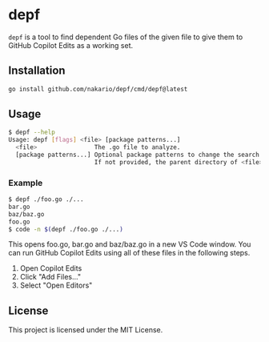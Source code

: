 # depf

`depf` is a tool to find dependent Go files of the given file to give them to GitHub Copilot Edits as a working set.

## Installation

```sh
go install github.com/nakario/depf/cmd/depf@latest
```

## Usage

```sh
$ depf --help
Usage: depf [flags] <file> [package patterns...]
  <file>                The .go file to analyze.
  [package patterns...] Optional package patterns to change the search scope.
                        If not provided, the parent directory of <file> is used.
```

### Example

```sh
$ depf ./foo.go ./...
bar.go
baz/baz.go
foo.go
$ code -n $(depf ./foo.go ./...)
```

This opens foo.go, bar.go and baz/baz.go in a new VS Code window.
You can run GitHub Copilot Edits using all of these files in the following steps.

1. Open Copilot Edits
1. Click "Add Files..."
1. Select "Open Editors"

## License

This project is licensed under the MIT License.

